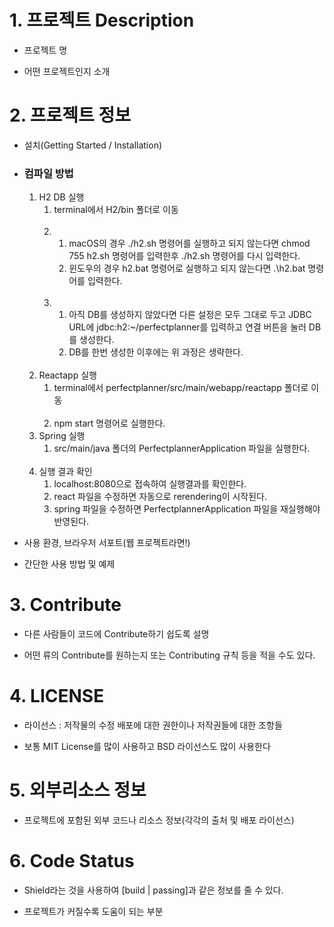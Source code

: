 # 1. 프로젝트 Description
- 프로젝트 명

- 어떤 프로젝트인지 소개


# 2. 프로젝트 정보
- 설치(Getting Started / Installation)

- ### 컴파일 방법
  1. H2 DB 실행
     1. terminal에서 H2/bin 폴더로 이동<br/><br/>
     2. 1. macOS의 경우 ./h2.sh 명령어를 실행하고 되지 않는다면 chmod 755 h2.sh 명령어를 입력한후 ./h2.sh 명령어를 다시 입력한다.
        2. 윈도우의 경우 h2.bat 명령어로 실행하고 되지 않는다면 .\h2.bat 명령어를 입력한다.<br/><br/>
     3. 1. 아직 DB를 생성하지 않았다면 다른 설정은 모두 그대로 두고 JDBC URL에 jdbc:h2:~/perfectplanner를 입력하고 연결 버튼을 눌러 DB를 생성한다.
        2. DB를 한번 생성한 이후에는 위 과정은 생략한다.<br/><br/>
  2. Reactapp 실행
     1. terminal에서 perfectplanner/src/main/webapp/reactapp 폴더로 이동<br/><br/>
     2. npm start 명령어로 실행한다.
  3. Spring 실행
     1. src/main/java 폴더의 PerfectplannerApplication 파일을 실행한다.<br/><br/>
  4. 실행 결과 확인
     1. localhost:8080으로 접속하여 실행결과를 확인한다.
     2. react 파일을 수정하면 자동으로 rerendering이 시작된다.
     3. spring 파일을 수정하면 PerfectplannerApplication 파일을 재실행해야 반영된다.

- 사용 환경, 브라우저 서포트(웹 프로젝트라면!)

- 간단한 사용 방법 및 예제


# 3. Contribute
- 다른 사람들이 코드에 Contribute하기 쉽도록 설명

- 어떤 류의 Contribute를 원하는지 또는 Contributing 규칙 등을 적을 수도 있다.


# 4. LICENSE
- 라이선스 : 저작물의 수정 배포에 대한 권한이나 저작권들에 대한 조항들

- 보통 MIT License를 많이 사용하고 BSD 라이선스도 많이 사용한다


# 5. 외부리소스 정보
- 프로젝트에 포함된 외부 코드나 리소스 정보(각각의 출처 및 배포 라이선스)


# 6. Code Status
- Shield라는 것을 사용하여 [build | passing]과 같은 정보를 줄 수 있다.

- 프로젝트가 커질수록 도움이 되는 부분